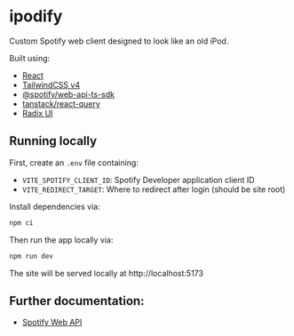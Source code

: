# ipodify

Custom Spotify web client designed to look like an old iPod.

Built using:

- [React](https://react.dev/)
- [TailwindCSS v4](https://tailwindcss.com/docs/installation/using-vite)
- [@spotify/web-api-ts-sdk](https://www.npmjs.com/package/@spotify/web-api-ts-sdk)
- [tanstack/react-query](https://tanstack.com/query/latest/docs/framework/react/overview)
- [Radix UI](https://www.radix-ui.com/themes/docs/overview/getting-started)

## Running locally

First, create an `.env` file containing:

- `VITE_SPOTIFY_CLIENT_ID`: Spotify Developer application client ID
- `VITE_REDIRECT_TARGET`: Where to redirect after login (should be site root)

Install dependencies via:

```bash
npm ci
```

Then run the app locally via:

```bash
npm run dev
```

The site will be served locally at http://localhost:5173
 
## Further documentation:

- [Spotify Web API](https://developer.spotify.com/documentation/web-api)
